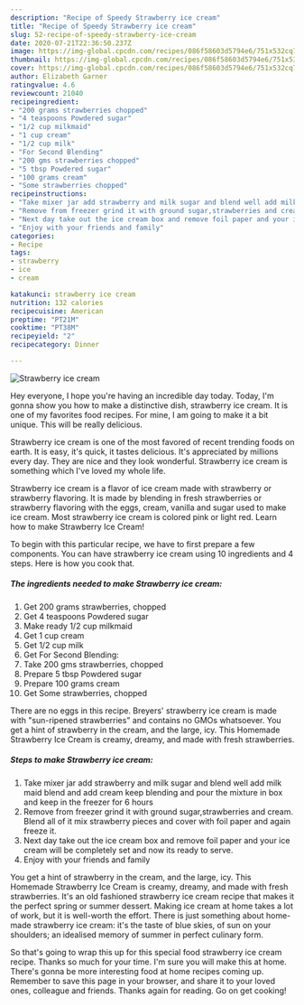 ```yaml
---
description: "Recipe of Speedy Strawberry ice cream"
title: "Recipe of Speedy Strawberry ice cream"
slug: 52-recipe-of-speedy-strawberry-ice-cream
date: 2020-07-21T22:36:50.237Z
image: https://img-global.cpcdn.com/recipes/086f58603d5794e6/751x532cq70/strawberry-ice-cream-recipe-main-photo.jpg
thumbnail: https://img-global.cpcdn.com/recipes/086f58603d5794e6/751x532cq70/strawberry-ice-cream-recipe-main-photo.jpg
cover: https://img-global.cpcdn.com/recipes/086f58603d5794e6/751x532cq70/strawberry-ice-cream-recipe-main-photo.jpg
author: Elizabeth Garner
ratingvalue: 4.6
reviewcount: 21040
recipeingredient:
- "200 grams strawberries chopped"
- "4 teaspoons Powdered sugar"
- "1/2 cup milkmaid"
- "1 cup cream"
- "1/2 cup milk"
- "For Second Blending"
- "200 gms strawberries chopped"
- "5 tbsp Powdered sugar"
- "100 grams cream"
- "Some strawberries chopped"
recipeinstructions:
- "Take mixer jar add strawberry and milk sugar and blend well add milk maid blend and add cream keep blending and pour the mixture in box and keep in the freezer for 6 hours"
- "Remove from freezer grind it with ground sugar,strawberries and cream. Blend all of it mix strawberry pieces and cover with foil paper and again freeze it."
- "Next day take out the ice cream box and remove foil paper and your ice cream will be completely set and now its ready to serve."
- "Enjoy with your friends and family"
categories:
- Recipe
tags:
- strawberry
- ice
- cream

katakunci: strawberry ice cream 
nutrition: 132 calories
recipecuisine: American
preptime: "PT21M"
cooktime: "PT38M"
recipeyield: "2"
recipecategory: Dinner

---
```



![Strawberry ice cream](https://img-global.cpcdn.com/recipes/086f58603d5794e6/751x532cq70/strawberry-ice-cream-recipe-main-photo.jpg)

Hey everyone, I hope you're having an incredible day today. Today, I'm gonna show you how to make a distinctive dish, strawberry ice cream. It is one of my favorites food recipes. For mine, I am going to make it a bit unique. This will be really delicious.

Strawberry ice cream is one of the most favored of recent trending foods on earth. It is easy, it's quick, it tastes delicious. It's appreciated by millions every day. They are nice and they look wonderful. Strawberry ice cream is something which I've loved my whole life.

Strawberry ice cream is a flavor of ice cream made with strawberry or strawberry flavoring. It is made by blending in fresh strawberries or strawberry flavoring with the eggs, cream, vanilla and sugar used to make ice cream. Most strawberry ice cream is colored pink or light red. Learn how to make Strawberry Ice Cream!


To begin with this particular recipe, we have to first prepare a few components. You can have strawberry ice cream using 10 ingredients and 4 steps. Here is how you cook that.

<!--inarticleads1-->

##### The ingredients needed to make Strawberry ice cream:

1. Get 200 grams strawberries, chopped
1. Get 4 teaspoons Powdered sugar
1. Make ready 1/2 cup milkmaid
1. Get 1 cup cream
1. Get 1/2 cup milk
1. Get For Second Blending:
1. Take 200 gms strawberries, chopped
1. Prepare 5 tbsp Powdered sugar
1. Prepare 100 grams cream
1. Get Some strawberries, chopped


There are no eggs in this recipe. Breyers&#39; strawberry ice cream is made with &#34;sun-ripened strawberries&#34; and contains no GMOs whatsoever. You get a hint of strawberry in the cream, and the large, icy. This Homemade Strawberry Ice Cream is creamy, dreamy, and made with fresh strawberries. 

<!--inarticleads2-->

##### Steps to make Strawberry ice cream:

1. Take mixer jar add strawberry and milk sugar and blend well add milk maid blend and add cream keep blending and pour the mixture in box and keep in the freezer for 6 hours
1. Remove from freezer grind it with ground sugar,strawberries and cream. Blend all of it mix strawberry pieces and cover with foil paper and again freeze it.
1. Next day take out the ice cream box and remove foil paper and your ice cream will be completely set and now its ready to serve.
1. Enjoy with your friends and family


You get a hint of strawberry in the cream, and the large, icy. This Homemade Strawberry Ice Cream is creamy, dreamy, and made with fresh strawberries. It&#39;s an old fashioned strawberry ice cream recipe that makes it the perfect spring or summer dessert. Making ice cream at home takes a lot of work, but it is well-worth the effort. There is just something about home-made strawberry ice cream: it&#39;s the taste of blue skies, of sun on your shoulders; an idealised memory of summer in perfect culinary form. 

So that's going to wrap this up for this special food strawberry ice cream recipe. Thanks so much for your time. I'm sure you will make this at home. There's gonna be more interesting food at home recipes coming up. Remember to save this page in your browser, and share it to your loved ones, colleague and friends. Thanks again for reading. Go on get cooking!

